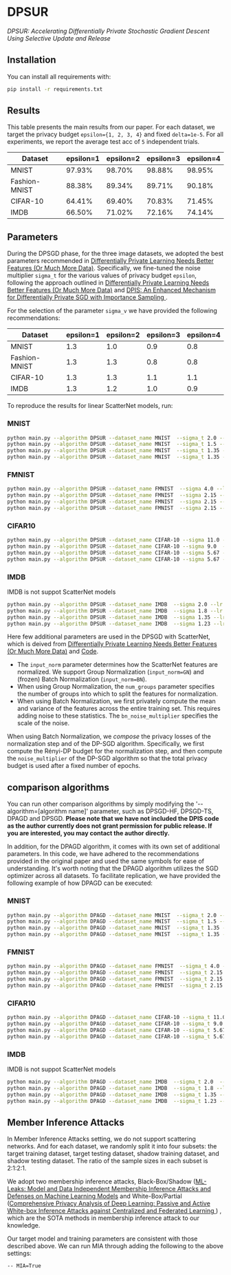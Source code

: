 # DPSUR


*DPSUR: Accelerating Differentially Private Stochastic Gradient Descent Using Selective Update and Release*</br>



## Installation

You can install all requirements with:
```bash
pip install -r requirements.txt
```




## Results

This table presents the main results from our paper. For each dataset, we target the privacy budget `epsilon={1, 2, 3, 4}` and fixed `delta=1e-5`.
For all experiments, we report the average test acc of `5` independent trials.


| Dataset       | epsilon=1 | epsilon=2 | epsilon=3 | epsilon=4 |
|---------------|-----------|-----------|-----------|-----------|
| MNIST         | 97.93%    | 98.70%    | 98.88%    | 98.95% 
| Fashion-MNIST | 88.38%    | 89.34%    | 89.71%    | 90.18%     
| CIFAR-10      | 64.41%    | 69.40%    | 70.83%    | 71.45% 
| IMDB          | 66.50%    | 71.02%    | 72.16%    | 74.14% 

## Parameters
During the DPSGD phase, for the three image datasets, we adopted the best parameters recommended 
in [Differentially Private Learning Needs Better Features (Or Much More Data)](http://arxiv.org/abs/2011.11660).
Specifically, we fine-tuned the noise multiplier 
`sigma_t` for the various values of privacy budget `epsilon`, 
following the approach outlined in [Differentially Private Learning Needs Better Features (Or Much More Data)](http://arxiv.org/abs/2011.11660) and [DPIS: An Enhanced Mechanism for Differentially Private SGD with Importance Sampling
](https://arxiv.org/abs/2210.09634).

For the selection of the parameter `sigma_v` we have provided the following recommendations:

| Dataset       | epsilon=1 | epsilon=2 | epsilon=3 | epsilon=4 |
|---------------|-----------|-----------|-----------|-----------|
| MNIST         | 1.3       | 1.0       | 0.9       | 0.8
| Fashion-MNIST | 1.3    | 1.3       | 0.8       | 0.8    
| CIFAR-10      | 1.3   | 1.3       | 1.1       | 1.1
| IMDB          | 1.3    | 1.2       | 1.0       | 0.9

To reproduce the results for linear ScatterNet models, run:
### MNIST

```bash
python main.py --algorithm DPSUR --dataset_name MNIST  --sigma_t 2.0 --lr 2.0 --batch_size 1024  --C_v=0.001 --sigma_v=1.3 --bs_valid=256 --beta=-1 --input_norm=BN --bn_noise_multiplier=8 --use_scattering --eps=1.0
python main.py --algorithm DPSUR --dataset_name MNIST  --sigma_t 1.5 --lr 2.0 --batch_size 1024  --C_v=0.001 --sigma_v=1.0 --bs_valid=256 --beta=-1 --input_norm=BN --bn_noise_multiplier=8 --use_scattering --eps=2.0
python main.py --algorithm DPSUR --dataset_name MNIST  --sigma_t 1.35 --lr 2.0 --batch_size 1024 --C_v=0.001 --sigma_v=0.9 --bs_valid=256 --beta=-1 --input_norm=BN --bn_noise_multiplier=8 --use_scattering --eps=3.0
python main.py --algorithm DPSUR --dataset_name MNIST  --sigma_t 1.35 --lr 2.0 --batch_size 1024 --C_v=0.001 --sigma_v=0.8 --bs_valid=256 --beta=-1 --input_norm=BN --bn_noise_multiplier=8 --use_scattering --eps=4.0
```

### FMNIST

```bash
python main.py --algorithm DPSUR --dataset_name FMNIST  --sigma 4.0 --lr 4.0  --batch_size 2048 --C_v=0.001 --sigma_v=1.3 --bs_valid=256 --beta=-1 --input_norm=GroupNorm --num_groups=27 --use_scattering --eps=1.0
python main.py --algorithm DPSUR --dataset_name FMNIST  --sigma 2.15 --lr 4.0 --batch_size 2048 --C_v=0.001 --sigma_v=1.3 --bs_valid=256 --beta=-1 --input_norm=GroupNorm --num_groups=27 --use_scattering --eps=2.0
python main.py --algorithm DPSUR --dataset_name FMNIST  --sigma 2.15 --lr 4.0 --batch_size 2048 --C_v=0.001 --sigma_v=0.8 --bs_valid=256 --beta=-1 --input_norm=GroupNorm --num_groups=27 --use_scattering --eps=3.0
python main.py --algorithm DPSUR --dataset_name FMNIST  --sigma 2.15 --lr 4.0 --batch_size 2048 --C_v=0.001 --sigma_v=0.8 --bs_valid=256 --beta=-1 --input_norm=GroupNorm --num_groups=27 --use_scattering --eps=4.0
```

### CIFAR10

```bash
python main.py --algorithm DPSUR --dataset_name CIFAR-10 --sigma 11.0 --lr 4.0 --batch_size 8192 --C_v=0.001 --sigma_v=1.3 --bs_valid=256 --beta=-1 --input_norm=BN --bn_noise_multiplier=8 --use_scattering --eps=1.0
python main.py --algorithm DPSUR --dataset_name CIFAR-10 --sigma 9.0  --lr 4.0 --batch_size 8192 --C_v=0.001 --sigma_v=1.3 --bs_valid=256 --beta=-1 --input_norm=BN --bn_noise_multiplier=8 --use_scattering --eps=2.0
python main.py --algorithm DPSUR --dataset_name CIFAR-10 --sigma 5.67 --lr 4.0 --batch_size 8192 --C_v=0.001 --sigma_v=1.1 --bs_valid=256 --beta=-1 --input_norm=BN --bn_noise_multiplier=8 --use_scattering --eps=3.0
python main.py --algorithm DPSUR --dataset_name CIFAR-10 --sigma 5.67 --lr 4.0 --batch_size 8192 --C_v=0.001 --sigma_v=1.1 --bs_valid=256 --beta=-1 --input_norm=BN --bn_noise_multiplier=8 --use_scattering --eps=4.0
```

### IMDB
IMDB is not suppot ScatterNet models
```bash
python main.py --algorithm DPSUR --dataset_name IMDB  --sigma 2.0 --lr 0.02  --batch_size 1024 --C_v=0.001 --sigma_v=1.3 --bs_valid=256 --beta=-1 --eps=1.0
python main.py --algorithm DPSUR --dataset_name IMDB  --sigma 1.8 --lr 0.02  --batch_size 1024 --C_v=0.001 --sigma_v=1.2 --bs_valid=256 --beta=-1 --eps=2.0
python main.py --algorithm DPSUR --dataset_name IMDB  --sigma 1.35 --lr 0.02 --batch_size 1024 --C_v=0.001 --sigma_v=1.0 --bs_valid=256 --beta=-1 --eps=3.0
python main.py --algorithm DPSUR --dataset_name IMDB  --sigma 1.23 --lr 0.02 --batch_size 1024 --C_v=0.001 --sigma_v=0.9 --bs_valid=256 --beta=-1 --eps=4.0
```


Here few additional parameters are used in the DPSGD with ScatterNet, which is deived from [Differentially Private Learning Needs Better Features (Or Much More Data)](http://arxiv.org/abs/2011.11660) and 
[Code](https://github.com/ftramer/Handcrafted-DP). 
* The `input_norm` parameter determines how the ScatterNet features are normalized. 
We support Group Normalization (`input_norm=GN`) 
and (frozen) Batch Normalization (`input_norm=BN`).
* When using Group Normalization, the `num_groups` parameter specifies the number
of groups into which to split the features for normalization.
* When using Batch Normalization, we first privately compute the mean and variance
of the features across the entire training set. This requires adding noise to 
these statistics. The `bn_noise_multiplier` specifies the scale of the noise. 

When using Batch Normalization, we *compose* the privacy losses of the 
normalization step and of the DP-SGD algorithm.
Specifically, we first compute the Rényi-DP budget for the normalization step, 
and then compute the `noise_multiplier` of the DP-SGD algorithm so that the total
privacy budget is used after a fixed number of epochs.


## comparison algorithms
You can run other comparison algorithms by simply modifying the '--algorithm=[algorithm name]' parameter, such as DPSGD-HF, DPSGD-TS, DPAGD and DPSGD.
<span style="font-weight:bold">Please note that we have not included the DPIS code as the author currently does not grant permission for public release. 
If you are interested, you may contact the author directly. <span>

In addition, for the DPAGD algorithm, it comes with its own set of additional parameters. 
In this code, we have adhered to the recommendations provided in the original paper and used the same symbols for ease of understanding. 
It's worth noting that the DPAGD algorithm utilizes the SGD optimizer across all datasets. 
To facilitate replication, we have provided the following example of how DPAGD can be executed:

### MNIST

```bash
python main.py --algorithm DPAGD --dataset_name MNIST  --sigma_t 2.0 --lr 2.0 --batch_size 1024 --C_v=3.0 --sigma_v=1.5  --eps=1.0
python main.py --algorithm DPAGD --dataset_name MNIST  --sigma_t 1.5 --lr 2.0 --batch_size 1024 --C_v=3.0 --sigma_v=1.5 --eps=2.0
python main.py --algorithm DPAGD --dataset_name MNIST  --sigma_t 1.35 --lr 2.0 --batch_size 1024 --C_v=3.0 --sigma_v=1.5  --eps=3.0
python main.py --algorithm DPAGD --dataset_name MNIST  --sigma_t 1.35 --lr 2.0 --batch_size 1024 --C_v=3.0 --sigma_v=1.5 --eps=4.0
```

### FMNIST

```bash
python main.py --algorithm DPAGD --dataset_name FMNIST  --sigma_t 4.0 --lr 4.0  --batch_size 2048 --C_v=3.0 --sigma_v=2.0   --eps=1.0
python main.py --algorithm DPAGD --dataset_name FMNIST  --sigma_t 2.15 --lr 4.0 --batch_size 2048 --C_v=3.0 --sigma_v=2.0  --eps=2.0
python main.py --algorithm DPAGD --dataset_name FMNIST  --sigma_t 2.15 --lr 4.0 --batch_size 2048 --C_v=3.0 --sigma_v=2.0   --eps=3.0
python main.py --algorithm DPAGD --dataset_name FMNIST  --sigma_t 2.15 --lr 4.0 --batch_size 2048 --C_v=3.0 --sigma_v=2.0  --eps=4.0
```

### CIFAR10

```bash
python main.py --algorithm DPAGD --dataset_name CIFAR-10 --sigma_t 11.0 --lr 4.0 --batch_size 8192 --C_v=3.0 --sigma_v=15.0 --eps=1.0
python main.py --algorithm DPAGD --dataset_name CIFAR-10 --sigma_t 9.0  --lr 4.0 --batch_size 8192 --C_v=3.0 --sigma_v=15.0 --eps=2.0
python main.py --algorithm DPAGD --dataset_name CIFAR-10 --sigma_t 5.67 --lr 4.0 --batch_size 8192 --C_v=3.0 --sigma_v=15.0  --eps=3.0
python main.py --algorithm DPAGD --dataset_name CIFAR-10 --sigma_t 5.67 --lr 4.0 --batch_size 8192 --C_v=3.0 --sigma_v=15.0  --eps=4.0
```

### IMDB
IMDB is not suppot ScatterNet models
```bash
python main.py --algorithm DPAGD --dataset_name IMDB  --sigma_t 2.0  --lr 4.0  --batch_size 1024 --C_v=3.0 --sigma_v=5.0  --eps=1.0
python main.py --algorithm DPAGD --dataset_name IMDB  --sigma_t 1.8 --lr 4.0  --batch_size 1024 --C_v=3.0 --sigma_v=5.0  --eps=2.0
python main.py --algorithm DPAGD --dataset_name IMDB  --sigma_t 1.35 --lr 4.0 --batch_size 1024 --C_v=3.0 --sigma_v=5.0  --eps=3.0
python main.py --algorithm DPAGD --dataset_name IMDB  --sigma_t 1.23 --lr 4.0 --batch_size 1024 --C_v=3.0 --sigma_v=5.0  --eps=4.0
```


## Member Inference Attacks
In Member Inference Attacks setting, we do not support scattering networks.
And for each dataset, we randomly split it into four subsets: the target training dataset, target testing dataset, shadow training dataset, and shadow testing dataset. 
The ratio of the sample sizes in each subset is 2:1:2:1. 

We adopt two membership inference attacks, Black-Box/Shadow ([ML-Leaks: Model and Data Independent
Membership Inference Attacks and Defenses on Machine Learning Models](https://arxiv.org/abs/1806.01246) 
and White-Box/Partial ([Comprehensive Privacy Analysis of Deep Learning: Passive and Active White-box Inference Attacks against Centralized and Federated Learning
](https://arxiv.org/abs/1812.00910)) , which are the SOTA methods in membership inference attack to our knowledge.

Our target model and training parameters are consistent with those described above.
We can run MIA through adding the following to the above settings:
```bash
-- MIA=True
